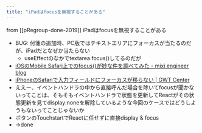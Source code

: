 ```yaml
---
title: "iPadはfocusを無視することがある"
---
```


from [[pRegroup-done-2019]]
iPadはfocusを無視することがある
- BUG: 付箋の追加時、PC版ではテキストエリアにフォーカスが当たるのだが、iPadだとなぜか当たらない
    - useEffectのなかでtextarea.focus()してるのだが
- [iOSのMobile Safari上でのfocus()が妙な件を調べてみた - mixi engineer blog](https://alpha.mixi.co.jp/entry/2012/10807/)
- [iPhoneのSafariで入力フィールドにフォーカスが移らない | GWT Center](https://www.gwtcenter.com/iphone-safari-doesnt-get-focus)
- ええー、イベントハンドラの中から直接呼んだ場合を除いてfocusが聞かないってことは、そもそもイベントハンドラで状態を更新してReactがその状態更新を見てdisplay:noneを解除しているような今回のケースではどうしようもないってことじゃないか
- ボタンのTouchstartでReactに任せずに直接display & focus
- →done
